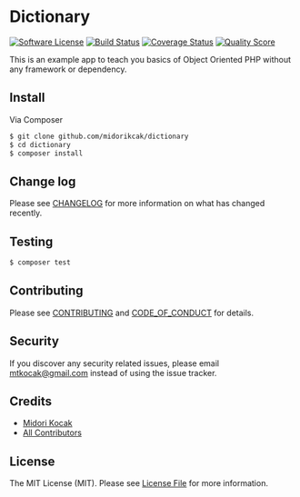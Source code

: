 # Dictionary

[![Software License][ico-license]](LICENSE.md)
[![Build Status][ico-travis]][link-travis]
[![Coverage Status][ico-scrutinizer]][link-scrutinizer]
[![Quality Score][ico-code-quality]][link-code-quality]

This is an example app to teach you basics of Object Oriented PHP without any framework or dependency.
## Install

Via Composer

``` bash
$ git clone github.com/midorikcak/dictionary
$ cd dictionary
$ composer install
```

## Change log

Please see [CHANGELOG](CHANGELOG.md) for more information on what has changed recently.

## Testing

``` bash
$ composer test
```

## Contributing

Please see [CONTRIBUTING](CONTRIBUTING.md) and [CODE_OF_CONDUCT](CODE_OF_CONDUCT.md) for details.

## Security

If you discover any security related issues, please email mtkocak@gmail.com instead of using the issue tracker.

## Credits

- [Midori Kocak][link-author]
- [All Contributors][link-contributors]

## License

The MIT License (MIT). Please see [License File](LICENSE.md) for more information.

[ico-version]: https://img.shields.io/packagist/v/midorikocak/dictionary.svg?style=flat-square
[ico-license]: https://img.shields.io/badge/license-MIT-brightgreen.svg?style=flat-square
[ico-travis]: https://img.shields.io/travis/midorikocak/dictionary/master.svg?style=flat-square
[ico-scrutinizer]: https://img.shields.io/scrutinizer/coverage/g/midorikocak/dictionary.svg?style=flat-square
[ico-code-quality]: https://img.shields.io/scrutinizer/g/midorikocak/dictionary.svg?style=flat-square

[link-travis]: https://travis-ci.org/midorikocak/dictionary
[link-scrutinizer]: https://scrutinizer-ci.com/g/midorikocak/dictionary/code-structure
[link-code-quality]: https://scrutinizer-ci.com/g/midorikocak/dictionary
[link-author]: https://github.com/midorikocak
[link-contributors]: ../../contributors
